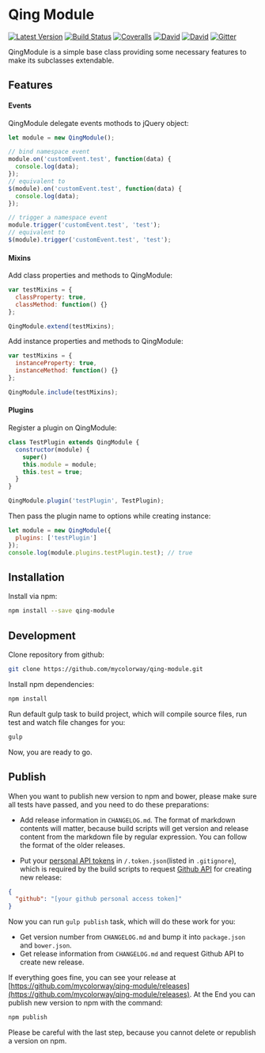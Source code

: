 # Qing Module

[![Latest Version](https://img.shields.io/npm/v/qing-module.svg)](https://www.npmjs.com/package/qing-module)
[![Build Status](https://img.shields.io/travis/mycolorway/qing-module.svg)](https://travis-ci.org/mycolorway/qing-module)
[![Coveralls](https://img.shields.io/coveralls/mycolorway/qing-module.svg)](https://coveralls.io/github/mycolorway/qing-module)
[![David](https://img.shields.io/david/mycolorway/qing-module.svg)](https://david-dm.org/mycolorway/qing-module)
[![David](https://img.shields.io/david/dev/mycolorway/qing-module.svg)](https://david-dm.org/mycolorway/qing-module#info=devDependencies)
[![Gitter](https://img.shields.io/gitter/room/nwjs/nw.js.svg)](https://gitter.im/mycolorway/qing-module)

QingModule is a simple base class providing some necessary features to make its subclasses extendable.

## Features

#### Events

QingModule delegate events mothods to jQuery object:

```js
let module = new QingModule();

// bind namespace event
module.on('customEvent.test', function(data) {
  console.log(data);
});
// equivalent to
$(module).on('customEvent.test', function(data) {
  console.log(data);
});

// trigger a namespace event
module.trigger('customEvent.test', 'test');
// equivalent to
$(module).trigger('customEvent.test', 'test');
```

#### Mixins

Add class properties and methods to QingModule:

```js
var testMixins = {
  classProperty: true,
  classMethod: function() {}
};

QingModule.extend(testMixins);
```

Add instance properties and methods to QingModule:

```js
var testMixins = {
  instanceProperty: true,
  instanceMethod: function() {}
};

QingModule.include(testMixins);
```

#### Plugins

Register a plugin on QingModule:

```js
class TestPlugin extends QingModule {
  constructor(module) {
    super()
    this.module = module;
    this.test = true;
  }
}

QingModule.plugin('testPlugin', TestPlugin);
```

Then pass the plugin name to options while creating instance:

```js
let module = new QingModule({
  plugins: ['testPlugin']
});
console.log(module.plugins.testPlugin.test); // true
```

## Installation

Install via npm:

```bash
npm install --save qing-module
```

## Development

Clone repository from github:

```bash
git clone https://github.com/mycolorway/qing-module.git
```

Install npm dependencies:

```bash
npm install
```

Run default gulp task to build project, which will compile source files, run test and watch file changes for you:

```bash
gulp
```

Now, you are ready to go.

## Publish

When you want to publish new version to npm and bower, please make sure all tests have passed, and you need to do these preparations:

* Add release information in `CHANGELOG.md`. The format of markdown contents will matter, because build scripts will get version and release content from the markdown file by regular expression. You can follow the format of the older releases.

* Put your [personal API tokens](https://github.com/blog/1509-personal-api-tokens) in `/.token.json`(listed in `.gitignore`), which is required by the build scripts to request [Github API](https://developer.github.com/v3/) for creating new release:

```json
{
  "github": "[your github personal access token]"
}
```

Now you can run `gulp publish` task, which will do these work for you:

* Get version number from `CHANGELOG.md` and bump it into `package.json` and `bower.json`.
* Get release information from `CHANGELOG.md` and request Github API to create new release.

If everything goes fine, you can see your release at [https://github.com/mycolorway/qing-module/releases](https://github.com/mycolorway/qing-module/releases). At the End you can publish new version to npm with the command:

```bash
npm publish
```

Please be careful with the last step, because you cannot delete or republish a version on npm.
